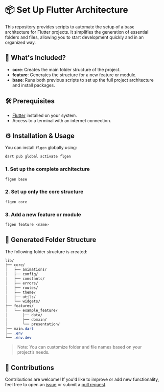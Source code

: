 # 📦 Set Up Flutter Architecture

This repository provides scripts to automate the setup of a base architecture for Flutter projects. It simplifies the generation of essential folders and files, allowing you to start development quickly and in an organized way.

## 🚀 What's Included?

- **core**: Creates the main folder structure of the project.
- **feature**: Generates the structure for a new feature or module.
- **base**: Runs both previous scripts to set up the full project architecture and install packages.

## 🛠️ Prerequisites

- [Flutter](https://flutter.dev/docs/get-started/install) installed on your system.
- Access to a terminal with an internet connection.

## ⚙️ Installation & Usage

You can install `flgen` globally using:

```dart
dart pub global activate flgen
```

### 1. Set up the complete architecture

```dart
flgen base

```

### 2. Set up only the core structure

```dart
flgen core

```

### 3. Add a new feature or module

```dart
flgen feature <name>

```

## 📁 Generated Folder Structure

The following folder structure is created:

```css
lib/
├── core/
│   ├── animations/
│   ├── config/
│   ├── constants/
│   ├── errors/
│   ├── routes/
│   ├── theme/
│   ├── utils/
│   └── widgets/
├── features/
│   └── example_feature/
│       ├── data/
│       ├── domain/
│       └── presentation/
│── main.dart
│── .env
└── .env.dev
```

> Note: You can customize folder and file names based on your project’s needs.
> 

## 🤝 Contributions

Contributions are welcome! If you'd like to improve or add new functionality, feel free to open an [issue](https://github.com/joalmr/flgen-dart/issues) or submit a [pull request](https://github.com/joalmr/flgen-dart/pulls).
